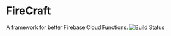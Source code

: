 # FireCraft
A framework for better Firebase Cloud Functions.
[![Build Status](https://travis-ci.org/Kolefn/firecraft.png?branch=develop)](https://travis-ci.org/Kolefn/firecraft)
